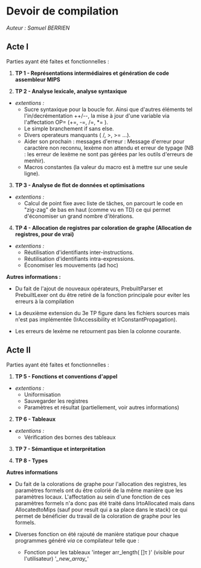 # Devoir de compilation
_Auteur : Samuel BERRIEN_

## Acte I

Parties ayant été faites et fonctionnelles :
1. **TP 1 - Représentations intermédiaires et génération de code assembleur MIPS**

2. **TP 2 - Analyse lexicale, analyse syntaxique**
  + _extentions :_
    - Sucre syntaxique pour la boucle for.
      Ainsi que d'autres éléments tel l'in/decrémentation ++/--,
      la mise à jour d'une variable via l'affectation OP=
      (+=, -=, /=, \*= ).
    - Le simple branchement if sans else.
    - Divers operateurs manquants ( /, >, >= ...).
    - Aider son prochain : messages d'erreur :
      Message d'erreur pour caractère non reconnu,
      lexème non attendu et erreur de typage
      (NB : les erreur de lexème ne sont pas gérées par les outils
      d'erreurs de menhir).
    - Macros constantes (la valeur du macro est à mettre sur
      une seule ligne).

3. **TP 3 - Analyse de flot de données et optimisations**
  + _extentions :_
    - Calcul de point fixe avec liste de tâches, on parcourt le
      code en "zig-zag" de bas en haut (comme vu en TD) ce qui
      permet d'économiser un grand nombre d'itérations.

4. **TP 4 - Allocation de registres par coloration de graphe (Allocation de
  registres, pour de vrai)**
  + _extentions :_
    - Réutilisation d'identifiants inter-instructions.
    - Réutilisation d'identifiants intra-expressions.
    - Économiser les mouvements (ad hoc)

**Autres informations :**
+ Du fait de l'ajout de nouveaux opérateurs, PrebuiltParser et PrebuiltLexer
ont du être retiré de la fonction principale pour eviter les erreurs à
la compilation

+ La deuxième extension du 3e TP figure dans les fichiers sources mais n'est
pas implémentée (IrAccessibility et IrConstantPropagation).

+ Les erreurs de lexème ne retournent pas bien la colonne courante.

## Acte II

Parties ayant été faites et fonctionnelles :
1. **TP 5 - Fonctions et conventions d'appel**
  + _extentions :_
    - Uniformisation
    - Sauvegarder les registres
    - Paramètres et résultat (partiellement, voir autres informations)

2. **TP 6 - Tableaux**
  + _extentions :_
    - Vérification des bornes des tableaux

3. **TP 7 - Sémantique et interprétation**

4. **TP 8 - Types**

**Autres informations**
+ Du fait de la colorations de graphe pour l'allocation des registres,
les paramètres formels ont du être colorié de la même manière que
les paramètres locaux. L'affectation au sein d'une fonction de ces paramètres
formels n'a donc pas été traité dans IrtoAllocated mais dans AllocatedtoMips
(sauf pour result qui a sa place dans le stack) ce qui permet de bénéficier
du travail de la coloration de graphe pour les formels.

+ Diverses fonction on été rajouté de manière statique pour chaque programmes
généré _via_ ce compilateur telle que :
  - Fonction pour les tableaux
    'integer arr_length( []τ )' (visible pour l'utilisateur)
    '_\_new\_array\__'
